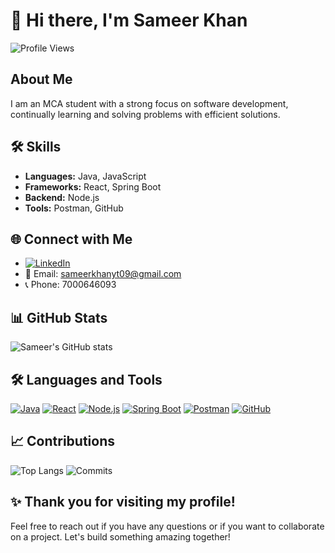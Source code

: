 # 👋 Hi there, I'm Sameer Khan

![Profile Views](https://komarev.com/ghpvc/?username=sameerkhan05&color=blue)

## About Me
I am an MCA student with a strong focus on software development, continually learning and solving problems with efficient solutions.

## 🛠️ Skills
- **Languages:** Java, JavaScript
- **Frameworks:** React, Spring Boot
- **Backend:** Node.js
- **Tools:** Postman, GitHub

## 🌐 Connect with Me
- [![LinkedIn](https://img.shields.io/badge/LinkedIn-0A66C2?style=for-the-badge&logo=linkedin&logoColor=white)](https://www.linkedin.com/in/sameer-khan-ba13641ba/)
- 📧 Email: sameerkhanyt09@gmail.com
- 📞 Phone: 7000646093

## 📊 GitHub Stats
![Sameer's GitHub stats](https://github-readme-stats.vercel.app/api?username=sameerkhan05&show_icons=true&theme=default)

## 🛠️ Languages and Tools
[![Java](https://img.shields.io/badge/Java-007396?style=for-the-badge&logo=java&logoColor=white)](https://www.java.com)
[![React](https://img.shields.io/badge/React-61DAFB?style=for-the-badge&logo=react&logoColor=white)](https://reactjs.org)
[![Node.js](https://img.shields.io/badge/Node.js-339933?style=for-the-badge&logo=nodedotjs&logoColor=white)](https://nodejs.org)
[![Spring Boot](https://img.shields.io/badge/Spring_Boot-6DB33F?style=for-the-badge&logo=spring-boot&logoColor=white)](https://spring.io/projects/spring-boot)
[![Postman](https://img.shields.io/badge/Postman-FF6C37?style=for-the-badge&logo=postman&logoColor=white)](https://www.postman.com)
[![GitHub](https://img.shields.io/badge/GitHub-181717?style=for-the-badge&logo=github&logoColor=white)](https://github.com)

## 📈 Contributions
![Top Langs](https://github-readme-stats.vercel.app/api/top-langs/?username=sameerkhan05&layout=compact&theme=default)
![Commits](https://github-readme-streak-stats.herokuapp.com/?user=sameerkhan05&theme=default)

## ✨ Thank you for visiting my profile!
Feel free to reach out if you have any questions or if you want to collaborate on a project. Let's build something amazing together!
